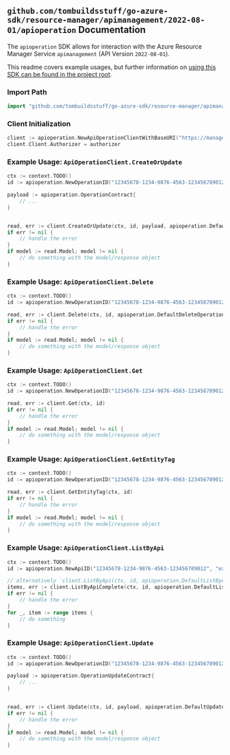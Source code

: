 
## `github.com/tombuildsstuff/go-azure-sdk/resource-manager/apimanagement/2022-08-01/apioperation` Documentation

The `apioperation` SDK allows for interaction with the Azure Resource Manager Service `apimanagement` (API Version `2022-08-01`).

This readme covers example usages, but further information on [using this SDK can be found in the project root](https://github.com/tombuildsstuff/go-azure-sdk/tree/main/docs).

### Import Path

```go
import "github.com/tombuildsstuff/go-azure-sdk/resource-manager/apimanagement/2022-08-01/apioperation"
```


### Client Initialization

```go
client := apioperation.NewApiOperationClientWithBaseURI("https://management.azure.com")
client.Client.Authorizer = authorizer
```


### Example Usage: `ApiOperationClient.CreateOrUpdate`

```go
ctx := context.TODO()
id := apioperation.NewOperationID("12345678-1234-9876-4563-123456789012", "example-resource-group", "serviceValue", "apiIdValue", "operationIdValue")

payload := apioperation.OperationContract{
	// ...
}


read, err := client.CreateOrUpdate(ctx, id, payload, apioperation.DefaultCreateOrUpdateOperationOptions())
if err != nil {
	// handle the error
}
if model := read.Model; model != nil {
	// do something with the model/response object
}
```


### Example Usage: `ApiOperationClient.Delete`

```go
ctx := context.TODO()
id := apioperation.NewOperationID("12345678-1234-9876-4563-123456789012", "example-resource-group", "serviceValue", "apiIdValue", "operationIdValue")

read, err := client.Delete(ctx, id, apioperation.DefaultDeleteOperationOptions())
if err != nil {
	// handle the error
}
if model := read.Model; model != nil {
	// do something with the model/response object
}
```


### Example Usage: `ApiOperationClient.Get`

```go
ctx := context.TODO()
id := apioperation.NewOperationID("12345678-1234-9876-4563-123456789012", "example-resource-group", "serviceValue", "apiIdValue", "operationIdValue")

read, err := client.Get(ctx, id)
if err != nil {
	// handle the error
}
if model := read.Model; model != nil {
	// do something with the model/response object
}
```


### Example Usage: `ApiOperationClient.GetEntityTag`

```go
ctx := context.TODO()
id := apioperation.NewOperationID("12345678-1234-9876-4563-123456789012", "example-resource-group", "serviceValue", "apiIdValue", "operationIdValue")

read, err := client.GetEntityTag(ctx, id)
if err != nil {
	// handle the error
}
if model := read.Model; model != nil {
	// do something with the model/response object
}
```


### Example Usage: `ApiOperationClient.ListByApi`

```go
ctx := context.TODO()
id := apioperation.NewApiID("12345678-1234-9876-4563-123456789012", "example-resource-group", "serviceValue", "apiIdValue")

// alternatively `client.ListByApi(ctx, id, apioperation.DefaultListByApiOperationOptions())` can be used to do batched pagination
items, err := client.ListByApiComplete(ctx, id, apioperation.DefaultListByApiOperationOptions())
if err != nil {
	// handle the error
}
for _, item := range items {
	// do something
}
```


### Example Usage: `ApiOperationClient.Update`

```go
ctx := context.TODO()
id := apioperation.NewOperationID("12345678-1234-9876-4563-123456789012", "example-resource-group", "serviceValue", "apiIdValue", "operationIdValue")

payload := apioperation.OperationUpdateContract{
	// ...
}


read, err := client.Update(ctx, id, payload, apioperation.DefaultUpdateOperationOptions())
if err != nil {
	// handle the error
}
if model := read.Model; model != nil {
	// do something with the model/response object
}
```
